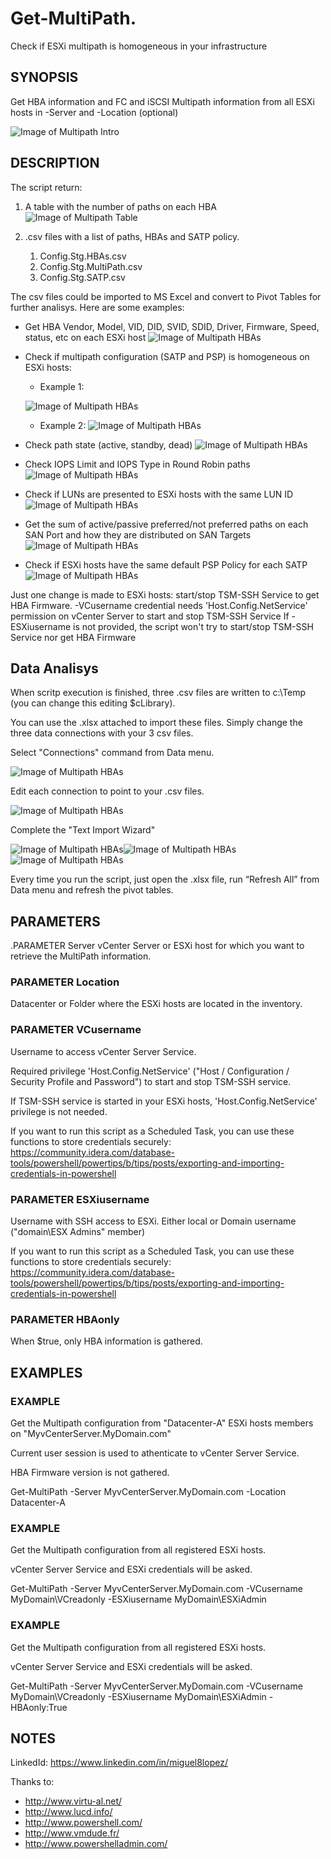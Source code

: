 # Get-MultiPath. 
Check if ESXi multipath is homogeneous in your infrastructure

## SYNOPSIS

  Get HBA information and FC and iSCSI Multipath information from all ESXi hosts in -Server and -Location (optional)

![Image of Multipath Intro](/images/multipath_intro.JPG)


## DESCRIPTION

  The script return:
1. A table with the number of paths on each HBA
![Image of Multipath Table](/images/multipath_table.JPG)

1. .csv files with a list of paths, HBAs and SATP policy.
    1. Config.Stg.HBAs.csv
    1. Config.Stg.MultiPath.csv
    1. Config.Stg.SATP.csv


  The csv files could be imported to MS Excel and convert to Pivot Tables for further analisys. Here are some examples:
* Get HBA Vendor, Model, VID, DID, SVID, SDID, Driver, Firmware, Speed, status, etc on each ESXi host
![Image of Multipath HBAs](/images/multipath_hbas.JPG)

* Check if multipath configuration (SATP and PSP) is homogeneous on ESXi hosts:
  * Example 1: 
  
  ![Image of Multipath HBAs](/images/multipath_paths.JPG)
  
  * Example 2: 
  ![Image of Multipath HBAs](/images/multipath_paths2.JPG)


* Check path state (active, standby, dead)
![Image of Multipath HBAs](/images/multipath_status.JPG)


* Check IOPS Limit and IOPS Type in Round Robin paths
![Image of Multipath HBAs](/images/multipath_iops.JPG)


* Check if LUNs are presented to ESXi hosts with the same LUN ID
![Image of Multipath HBAs](/images/multipath_lunid.JPG)


* Get the sum of active/passive preferred/not preferred paths on each SAN Port and how they are distributed on SAN Targets
![Image of Multipath HBAs](/images/multipath_sanports.JPG)


* Check if ESXi hosts have the same default PSP Policy for each SATP
![Image of Multipath HBAs](/images/multipath_satp.JPG)


Just one change is made to ESXi hosts: start/stop TSM-SSH Service to get HBA Firmware.
-VCusername credential needs 'Host.Config.NetService' permission on vCenter Server to start and stop TSM-SSH Service
If -ESXiusername is not provided, the script won't try to start/stop TSM-SSH Service nor get HBA Firmware



## Data Analisys

When scritp execution is finished, three .csv files are written to c:\Temp (you can change this editing $cLibrary).

You can use the .xlsx attached to import these files. Simply change the three data connections with your 3 csv files.

Select "Connections" command from Data menu.

![Image of Multipath HBAs](/images/multipath_excel01.JPG)

Edit each connection to point to your .csv files.

![Image of Multipath HBAs](/images/multipath_excel02.JPG)

Complete the "Text Import Wizard"

![Image of Multipath HBAs](/images/multipath_excel03.JPG)![Image of Multipath HBAs](/images/multipath_excel04.JPG)![Image of Multipath HBAs](/images/multipath_excel05.JPG)


Every time you run the script, just open the .xlsx file, run “Refresh All” from Data menu and refresh the pivot tables.


## PARAMETERS

.PARAMETER Server
vCenter Server or ESXi host for which you want to retrieve the MultiPath information.



### PARAMETER Location
Datacenter or Folder where the ESXi hosts are located in the inventory.



### PARAMETER VCusername
Username to access vCenter Server Service.


Required privilege 'Host.Config.NetService' ("Host / Configuration / Security Profile and Password") to start and stop TSM-SSH service.

If TSM-SSH service is started in your ESXi hosts, 'Host.Config.NetService' privilege is not needed.

If you want to run this script as a Scheduled Task, you can use these functions to store credentials securely:
https://community.idera.com/database-tools/powershell/powertips/b/tips/posts/exporting-and-importing-credentials-in-powershell


### PARAMETER ESXiusername
Username with SSH access to ESXi. Either local or Domain username ("domain\ESX Admins" member)

If you want to run this script as a Scheduled Task, you can use these functions to store credentials securely:
https://community.idera.com/database-tools/powershell/powertips/b/tips/posts/exporting-and-importing-credentials-in-powershell


### PARAMETER HBAonly
When $true, only HBA information is gathered.


## EXAMPLES

### EXAMPLE
Get the Multipath configuration from "Datacenter-A" ESXi hosts members on "MyvCenterServer.MyDomain.com"

Current user session is used to athenticate to vCenter Server Service.

HBA Firmware version is not gathered.

Get-MultiPath -Server MyvCenterServer.MyDomain.com -Location Datacenter-A

### EXAMPLE

Get the Multipath configuration from all registered ESXi hosts.

vCenter Server Service and ESXi credentials will be asked.

Get-MultiPath -Server MyvCenterServer.MyDomain.com -VCusername MyDomain\VCreadonly -ESXiusername MyDomain\ESXiAdmin

### EXAMPLE

Get the Multipath configuration from all registered ESXi hosts.

vCenter Server Service and ESXi credentials will be asked.


Get-MultiPath -Server MyvCenterServer.MyDomain.com -VCusername MyDomain\VCreadonly -ESXiusername MyDomain\ESXiAdmin -HBAonly:True


## NOTES

LinkedId: https://www.linkedin.com/in/miguel8lopez/


Thanks to:
* http://www.virtu-al.net/
* http://www.lucd.info/
* http://www.powershell.com/
* http://www.vmdude.fr/
* http://www.powershelladmin.com/
